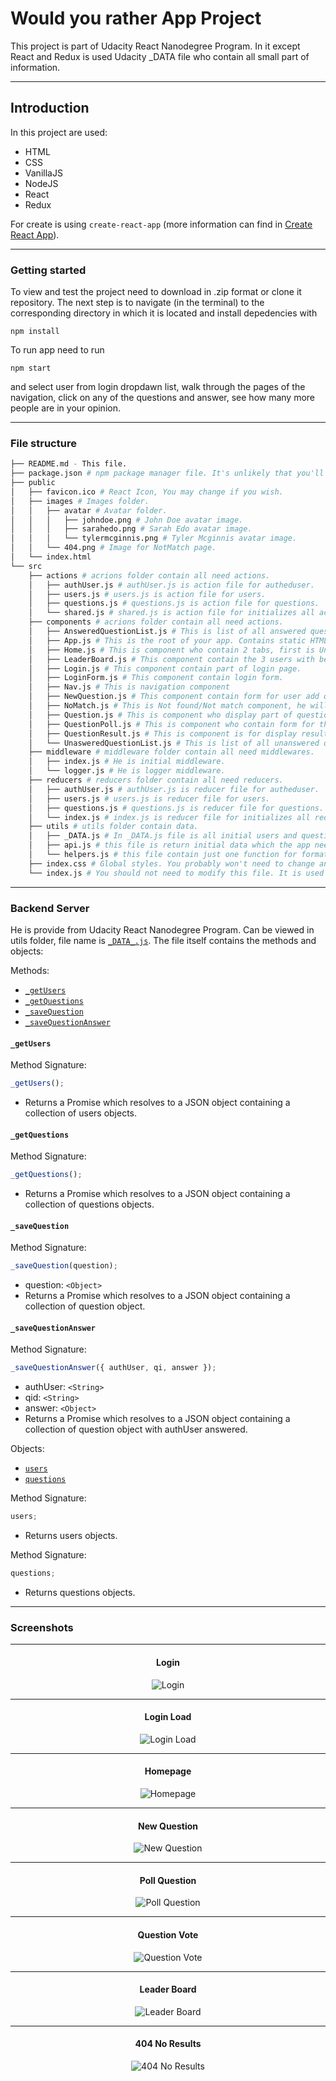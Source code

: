 # Would you rather App Project

This project is part of Udacity React Nanodegree Program. In it except React and Redux is used Udacity \_DATA file who contain all small part of information.

---

## Introduction

In this project are used:

- HTML
- CSS
- VanillaJS
- NodeJS
- React
- Redux

For create is using `create-react-app` (more information can find in [Create React App](https://github.com/facebookincubator/create-react-app)).

---

### Getting started

To view and test the project need to download in .zip format or clone it repository.
The next step is to navigate (in the terminal) to the corresponding directory in which it is located and install depedencies with

```
npm install
```

To run app need to run

```
npm start
```

and select user from login dropdawn list, walk through the pages of the navigation, click on any of the questions and answer, see how many more people are in your opinion.

---

### File structure

```bash
├── README.md - This file.
├── package.json # npm package manager file. It's unlikely that you'll need to modify this.
├── public
│   ├── favicon.ico # React Icon, You may change if you wish.
│   ├── images # Images folder.
│   │   ├── avatar # Avatar folder.
│   │   │   ├── johndoe.png # John Doe avatar image.
│   │   │   ├── sarahedo.png # Sarah Edo avatar image.
│   │   │   └── tylermcginnis.png # Tyler Mcginnis avatar image.
│   │   └── 404.png # Image for NotMatch page.
│   └── index.html
└── src
    ├── actions # acrions folder contain all need actions.
    │   ├── authUser.js # authUser.js is action file for autheduser.
    │   ├── users.js # users.js is action file for users.
    │   ├── questions.js # questions.js is action file for questions.
    │   └── shared.js # shared.js is action file for initializes all action files.
    ├── components # acrions folder contain all need actions.
    │   ├── AnsweredQuestionList.js # This is list of all answered questions for authed user.
    │   ├── App.js # This is the root of your app. Contains static HTML right now.
    │   ├── Home.js # This is component who contain 2 tabs, first is Unanswered questions, second - Answered questions.
    │   ├── LeaderBoard.js # This component contain the 3 users with best score.
    │   ├── Login.js # This component contain part of login page.
    │   ├── LoginForm.js # This component contain login form.
    │   ├── Nav.js # This is navigation component
    │   ├── NewQuestion.js # This component contain form for user add question.
    │   ├── NoMatch.js # This is Not found/Not match component, he will load if in url uset add incorrect path to some page.
    │   ├── Question.js # This is component who display part of question.
    │   ├── QuestionPoll.js # This is component who contain form for the question of which user answered.
    │   ├── QuestionResult.js # This is component is for display result of user vote.
    │   └── UnasweredQuestionList.js # This is list of all unanswered questions for authed user.
    ├── middleware # middleware folder contain all need middlewares.
    │   ├── index.js # He is initial middleware.
    │   └── logger.js # He is logger middleware.
    ├── reducers # reducers folder contain all need reducers.
    │   ├── authUser.js # authUser.js is reducer file for autheduser.
    │   ├── users.js # users.js is reducer file for users.
    │   ├── questions.js # questions.js is reducer file for questions.
    │   └── index.js # index.js is reducer file for initializes all reducers files.
    ├── utils # utils folder contain data.
    │   ├── _DATA.js # In _DATA.js file is all initial users and questions.
    │   ├── api.js # this file is return initial data which the app needs .
    │   └── helpers.js # this file contain just one function for formating question.
    ├── index.css # Global styles. You probably won't need to change anything here.
    └── index.js # You should not need to modify this file. It is used for DOM rendering only.
```

---

### Backend Server

He is provide from Udacity React Nanodegree Program. Can be viewed in utils folder, file name is [`_DATA_.js`](src/utils/_DATA_.js). The file itself contains the methods and objects:

Methods:

- [`_getUsers`](#_getUsers)
- [`_getQuestions`](#_getQuestions)
- [`_saveQuestion`](#_saveQuestion)
- [`_saveQuestionAnswer`](#_saveQuestionAnswer)

#### `_getUsers`

Method Signature:

```js
_getUsers();
```

- Returns a Promise which resolves to a JSON object containing a collection of users objects.

#### `_getQuestions`

Method Signature:

```js
_getQuestions();
```

- Returns a Promise which resolves to a JSON object containing a collection of questions objects.

#### `_saveQuestion`

Method Signature:

```js
_saveQuestion(question);
```

- question: `<Object>`
- Returns a Promise which resolves to a JSON object containing a collection of question object.

#### `_saveQuestionAnswer`

Method Signature:

```js
_saveQuestionAnswer({ authUser, qi, answer });
```

- authUser: `<String>`
- qid: `<String>`
- answer: `<Object>`
- Returns a Promise which resolves to a JSON object containing a collection of question object with authUser answered.

Objects:

- [`users`](#users)
- [`questions`](#questions)

Method Signature:

```js
users;
```

- Returns users objects.

Method Signature:

```js
questions;
```

- Returns questions objects.

---

### Screenshots

---

<div align="center">

#### Login

![Login](public/images/screenshots/login.png)

---

#### Login Load

![Login Load](public/images/screenshots/login-load.png)

---

#### Homepage

![Homepage](public/images/screenshots/home.png)

---

#### New Question

![New Question](public/images/screenshots/new-question.png)

---

#### Poll Question

![Poll Question](public/images/screenshots/poll-question.png)

---

#### Question Vote

![Question Vote](public/images/screenshots/question-vote.png)

---

#### Leader Board

![Leader Board](public/images/screenshots/leader-board.png)

---

#### 404 No Results

![404 No Results](public/images/screenshots/404.png)
